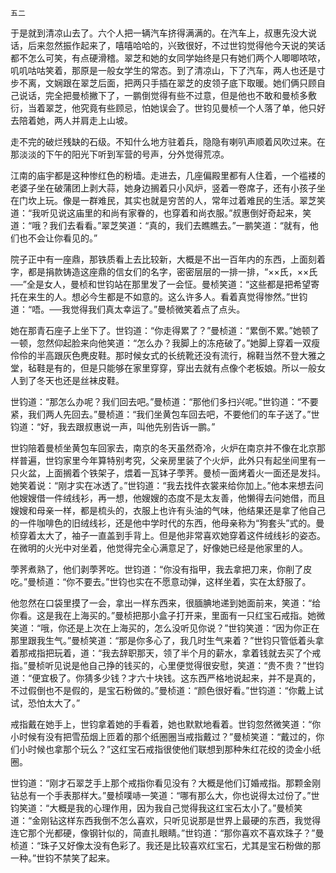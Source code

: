     五二 

   于是就到清凉山去了。六个人把一辆汽车挤得满满的。在汽车上，叔惠先没大说话，后来忽然振作起来了，嘻嘻哈哈的，兴致很好，不过世钧觉得他今天说的笑话都不怎么可笑，有点硬滑稽。翠芝和她的女同学始终是只有她们两个人唧唧哝哝，叽叽咕咕笑着，那原是一般女学生的常态。到了清凉山，下了汽车，两人也还是寸步不离，文娴跟在翠芝后面，把两只手插在翠芝的皮领子底下取暖。她们俩只顾自己说话，完全把曼桢撇下了，一鹏倒觉得有些不过意，但是他也不敢和曼桢多敷衍，当着翠芝，他究竟有些顾忌，怕她误会了。世钧见曼桢一个人落了单，他只好去陪着她，两人并肩走上山坡。

   走不完的破烂残缺的石级。不知什么地方驻着兵，隐隐有喇叭声顺着风吹过来。在那淡淡的下午的阳光下听到军营的号声，分外觉得荒凉。

   江南的庙宇都是这种惨红色的粉墙。走进去，几座偏殿里都有人住着，一个褴褛的老婆子坐在破蒲团上剥大蒜，她身边搁着只小风炉，竖着一卷席子，还有小孩子坐在门坎上玩。像是一群难民，其实也就是穷苦的人，常年过着难民的生活。翠芝笑道：“我听见说这庙里的和尚有家眷的，也穿着和尚衣服。”叔惠倒好奇起来，笑道：“哦？我们去看看。”翠芝笑道：“真的，我们去瞧瞧去。”一鹏笑道：“就有，他们也不会让你看见的。”

   院子正中有一座鼎，那铁质看上去比较新，大概是不出一百年内的东西，上面刻着字，都是捐款铸造这座鼎的信女们的名字，密密层层的一排一排，“××氏，××氏──”全是女人，曼桢和世钧站在那里发了一会怔。曼桢笑道：“这些都是把希望寄托在来生的人。想必今生都是不如意的。这么许多人。看着真觉得惨然。”世钧道：“唔。──我觉得我们真太幸运了。”曼桢微笑着点了点头。

   她在那青石座子上坐下了。世钧道：“你走得累了？”曼桢道：“累倒不累。”她顿了一顿，忽然仰起脸来向他笑道：“怎么办？我脚上的冻疮破了。”她脚上穿着一双瘦伶伶的半高跟灰色麂皮鞋。那时候女式的长统靴还没有流行，棉鞋当然不登大雅之堂，毡鞋是有的，但是只能够在家里穿穿，穿出去就有点像个老板娘。所以一般女人到了冬天也还是丝袜皮鞋。

   世钧道：“那怎么办呢？我们回去吧。”曼桢道：“那他们多扫兴呢。”世钧道：“不要紧，我们两人先回去。”曼桢道：“我们坐黄包车回去吧，不要他们的车子送了。”世钧道：“好，我去跟叔惠说一声，叫他先别告诉一鹏。”

   世钧陪着曼桢坐黄包车回家去，南京的冬天虽然奇冷，火炉在南京并不像在北京那样普遍，世钧家里今年算特别考究，父亲房里装了个火炉，此外只有起坐间里有一只火盆，上面搁着个铁架子，煨着一瓦钵子荸荠。曼桢一面烤着火一面还是发抖。她笑着说：“刚才实在冰透了。”世钧道：“我去找件衣裳来给你加上。”他本来想去问他嫂嫂借一件绒线衫，再一想，他嫂嫂的态度不是太友善，他懒得去问她借，而且嫂嫂和母亲一样，都是梳头的，衣服上也许有头油的气味，他结果还是拿了他自己的一件咖啡色的旧绒线衫，还是他中学时代的东西，他母亲称为“狗套头”式的。曼桢穿着太大了，袖子一直盖到手背上。但是他非常喜欢她穿着这件绒线衫的姿态。在微明的火光中对坐着，他觉得完全心满意足了，好像她已经是他家里的人。

   荸荠煮熟了，他们剥荸荠吃。世钧道：“你没有指甲，我去拿把刀来，你削了皮吃。”曼桢道：“你不要去。”世钧也实在不愿意动弹，这样坐着，实在太舒服了。

   他忽然在口袋里摸了一会，拿出一样东西来，很腼腆地递到她面前来，笑道：“给你看。这是我在上海买的。”曼桢把那小盒子打开来，里面有一只红宝石戒指。她微笑道：“哦，你还是上次在上海买的，怎么没听见你说？”世钧笑道：“因为你正在那里跟我生气。”曼桢笑道：“那是你多心了，我几时生气来着？”世钧只管低着头拿着那戒指把玩着，道：“我去辞职那天，领了半个月的薪水，拿着钱就去买了个戒指。”曼桢听见说是他自己挣的钱买的，心里便觉得很安慰，笑道：“贵不贵？”世钧道：“便宜极了。你猜多少钱？才六十块钱。这东西严格地说起来，并不是真的，不过假倒也不是假的，是宝石粉做的。”曼桢道：“颜色很好看。”世钧道：“你戴上试试，恐怕太大了。”

   戒指戴在她手上，世钧拿着她的手看着，她也默默地看着。世钧忽然微笑道：“你小时候有没有把雪茄烟上匝着的那个纸圈圈当戒指戴过？”曼桢笑道：“戴过的，你们小时候也拿那个玩么？”这红宝石戒指很使他们联想到那种朱红花绞的烫金小纸圈。

   世钧道：“刚才石翠芝手上那个戒指你看见没有？大概是他们订婚戒指。那颗金刚钻总有一个手表那样大。”曼桢噗哧一笑道：“哪有那么大，你也说得太过份了。”世钧笑道：“大概是我的心理作用，因为我自己觉得我这红宝石太小了。”曼桢笑道：“金刚钻这样东西我倒不怎么喜欢，只听见说那是世界上最硬的东西，我觉得连它那个光都硬，像钢针似的，简直扎眼睛。”世钧道：“那你喜欢不喜欢珠子？”曼桢道：“珠子又好像太没有色彩了。我还是比较喜欢红宝石，尤其是宝石粉做的那一种。”世钧不禁笑了起来。

